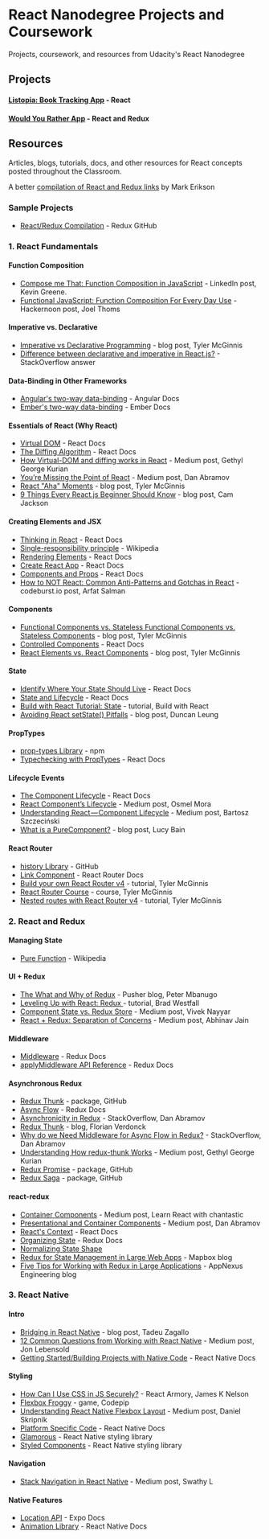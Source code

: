 # React Nanodegree Projects and Coursework

Projects, coursework, and resources from Udacity's React Nanodegree

## Projects

#### [Listopia: Book Tracking App](https://nehal96.github.io/book-tracking-app/) - React
#### [Would You Rather App](https://nehal96.github.io/would-you-rather-app/) - React and Redux


## Resources

Articles, blogs, tutorials, docs, and other resources for React concepts posted throughout the Classroom.

A better [compilation of React and Redux links](https://github.com/markerikson/react-redux-links) by Mark Erikson

### Sample Projects
* [React/Redux Compilation](https://github.com/reduxjs/redux/tree/master/examples) - Redux GitHub

### 1. React Fundamentals

#### Function Composition
* [Compose me That: Function Composition in JavaScript](https://www.linkedin.com/pulse/compose-me-function-composition-javascript-kevin-greene) - LinkedIn post, Kevin Greene.
* [Functional JavaScript: Function Composition For Every Day Use](https://hackernoon.com/javascript-functional-composition-for-every-day-use-22421ef65a10) - Hackernoon post, Joel Thoms

#### Imperative vs. Declarative
* [Imperative vs Declarative Programming](https://tylermcginnis.com/imperative-vs-declarative-programming/) - blog post, Tyler McGinnis
* [Difference between declarative and imperative in React.js?](https://stackoverflow.com/questions/33655534/difference-between-declarative-and-imperative-in-react-js) - StackOverflow answer

#### Data-Binding in Other Frameworks
* [Angular's two-way data-binding](https://angular.io/guide/template-syntax#two-way) - Angular Docs
* [Ember's two-way data-binding](https://guides.emberjs.com/v2.13.0/object-model/bindings/) - Ember Docs

#### Essentials of React (Why React)
* [Virtual DOM](https://reactjs.org/docs/optimizing-performance.html#avoid-reconciliation) - React Docs
* [The Diffing Algorithm](https://reactjs.org/docs/reconciliation.html#the-diffing-algorithm) - React Docs
* [How Virtual-DOM and diffing works in React](https://medium.com/@gethylgeorge/how-virtual-dom-and-diffing-works-in-react-6fc805f9f84e) - Medium post, Gethyl George Kurian
* [You’re Missing the Point of React](https://medium.com/@dan_abramov/youre-missing-the-point-of-react-a20e34a51e1a) - Medium post, Dan Abramov
* [React "Aha" Moments](https://tylermcginnis.com/react-aha-moments/) - blog post, Tyler McGinnis
* [9 Things Every React.js Beginner Should Know](https://camjackson.net/post/9-things-every-reactjs-beginner-should-know) - blog post, Cam Jackson

#### Creating Elements and JSX
* [Thinking in React](https://reactjs.org/docs/thinking-in-react.html) - React Docs
* [Single-responsibility principle](https://en.wikipedia.org/wiki/Single_responsibility_principle) - Wikipedia
* [Rendering Elements](https://reactjs.org/docs/rendering-elements.html) - React Docs
* [Create React App](https://reactjs.org/blog/2016/07/22/create-apps-with-no-configuration.html) - React Docs
* [Components and Props](https://reactjs.org/docs/components-and-props.html) - React Docs
* [How to NOT React: Common Anti-Patterns and Gotchas in React](https://codeburst.io/how-to-not-react-common-anti-patterns-and-gotchas-in-react-40141fe0dcd) - codeburst.io post, Arfat Salman

#### Components
* [Functional Components vs. Stateless Functional Components vs. Stateless Components](https://tylermcginnis.com/functional-components-vs-stateless-functional-components-vs-stateless-components/) - blog post, Tyler McGinnis
* [Controlled Components](https://reactjs.org/docs/forms.html#controlled-components) - React Docs
* [React Elements vs. React Components](https://tylermcginnis.com/react-elements-vs-react-components/) - blog post, Tyler McGinnis

#### State
* [Identify Where Your State Should Live](https://reactjs.org/docs/thinking-in-react.html#step-4-identify-where-your-state-should-live) - React Docs
* [State and Lifecycle](https://reactjs.org/docs/state-and-lifecycle.html) - React Docs
* [Build with React Tutorial: State](http://buildwithreact.com/tutorial/state) - tutorial, Build with React
* [Avoiding React setState() Pitfalls](http://duncanleung.com/avoiding-react-setstate-pitfalls/) - blog post, Duncan Leung

#### PropTypes
* [prop-types Library](https://www.npmjs.com/package/prop-types) - npm
* [Typechecking with PropTypes](https://reactjs.org/docs/typechecking-with-proptypes.html) - React Docs

#### Lifecycle Events
* [The Component Lifecycle](https://reactjs.org/docs/react-component.html#the-component-lifecycle) - React Docs
* [React Component’s Lifecycle](https://medium.com/react-ecosystem/react-components-lifecycle-ce09239010df) - Medium post, Osmel Mora
* [Understanding React — Component Lifecycle](https://medium.com/@baphemot/understanding-reactjs-component-life-cycle-823a640b3e8d) - Medium post, Bartosz Szczeciński
* [What is a PureComponent?](http://lucybain.com/blog/2018/react-js-pure-component/) - blog post, Lucy Bain

#### React Router
* [history Library](https://github.com/reacttraining/history) - GitHub
* [Link Component](https://reacttraining.com/react-router/web/api/Link) - React Router Docs
* [Build your own React Router v4](https://tylermcginnis.com/build-your-own-react-router-v4/) - tutorial, Tyler McGinnis
* [React Router Course](https://tylermcginnis.com/courses/react-router/) - course, Tyler McGinnis
* [Nested routes with React Router v4](https://tylermcginnis.com/react-router-nested-routes/) - tutorial, Tyler McGinnis

### 2. React and Redux

#### Managing State
* [Pure Function](https://en.wikipedia.org/wiki/Pure_function) - Wikipedia

#### UI + Redux
* [The What and Why of Redux](https://blog.pusher.com/the-what-and-why-of-redux/) - Pusher blog, Peter Mbanugo
* [Leveling Up with React: Redux ](https://css-tricks.com/learning-react-redux/) - tutorial, Brad Westfall
* [Component State vs. Redux Store](https://medium.com/netscape/component-state-vs-redux-store-1eb0c929277) - Medium post, Vivek Nayyar
* [React + Redux: Separation of Concerns](https://medium.com/prod-io/react-redux-architecture-part-1-separation-of-concerns-812da3b08b46) - Medium post, Abhinav Jain

#### Middleware
* [Middleware](https://redux.js.org/advanced/middleware) - Redux Docs
* [applyMiddleware API Reference](https://redux.js.org/api-reference/applymiddleware) - Redux Docs

#### Asynchronous Redux
* [Redux Thunk](https://github.com/reduxjs/redux-thunk) - package, GitHub
* [Async Flow](https://redux.js.org/advanced/async-flow) - Redux Docs
* [Asynchronicity in Redux](https://stackoverflow.com/questions/35411423/how-to-dispatch-a-redux-action-with-a-timeout/35415559#35415559) - StackOverflow, Dan Abramov
* [Redux Thunk](https://blog.nojaf.com/2015/12/06/redux-thunk/) - blog, Florian Verdonck
* [Why do we Need Middleware for Async Flow in Redux?](https://stackoverflow.com/questions/34570758/why-do-we-need-middleware-for-async-flow-in-redux) - StackOverflow, Dan Abramov
* [Understanding How redux-thunk Works](https://medium.com/@gethylgeorge/understanding-how-redux-thunk-works-72de3bdebc50) - Medium post, Gethyl George Kurian
* [Redux Promise](https://github.com/redux-utilities/redux-promise) - package, GitHub
* [Redux Saga](https://github.com/redux-saga/redux-saga) - package, GitHub

#### react-redux
* [Container Components](https://medium.com/@learnreact/container-components-c0e67432e005) - Medium post, Learn React with chantastic
* [Presentational and Container Components](https://medium.com/@dan_abramov/smart-and-dumb-components-7ca2f9a7c7d0) - Medium post, Dan Abramov
* [React's Context](https://reactjs.org/docs/context.html) - React Docs
* [Organizing State](https://redux.js.org/faq/organizing-state) - Redux Docs
* [Normalizing State Shape](https://redux.js.org/recipes/structuring-reducers/normalizing-state-shape)
* [Redux for State Management in Large Web Apps](https://blog.mapbox.com/redux-for-state-management-in-large-web-apps-c7f3fab3ce9b) - Mapbox blog
* [Five Tips for Working with Redux in Large Applications](https://techblog.appnexus.com/five-tips-for-working-with-redux-in-large-applications-89452af4fdcb) - AppNexus Engineering blog


### 3. React Native

#### Intro
* [Bridging in React Native](https://tadeuzagallo.com/blog/react-native-bridge/) - blog post, Tadeu Zagallo
* [12 Common Questions from Working with React Native](https://medium.com/dailyjs/12-common-questions-about-react-native-74fc9ba49b17) - Medium post, Jon Lebensold
* [Getting Started/Building Projects with Native Code](https://facebook.github.io/react-native/docs/getting-started.html) - React Native Docs

#### Styling
* [How Can I Use CSS in JS Securely?](https://reactarmory.com/answers/how-can-i-use-css-in-js-securely) - React Armory, James K Nelson
* [Flexbox Froggy](http://flexboxfroggy.com/) - game, Codepip
* [Understanding React Native Flexbox Layout](https://medium.com/the-react-native-log/understanding-react-native-flexbox-layout-7a528200afd4) - Medium post, Daniel Skripnik
* [Platform Specific Code](https://facebook.github.io/react-native/docs/platform-specific-code.html) - React Native Docs
* [Glamorous](https://github.com/robinpowered/glamorous-native) - React Native styling library
* [Styled Components](https://github.com/styled-components/styled-components) - React Native styling library

#### Navigation
* [Stack Navigation in React Native](https://medium.com/@swathylenjini/stack-navigation-in-react-native-2cd00374ff3a) - Medium post, Swathy L

#### Native Features
* [Location API](https://docs.expo.io/versions/latest/sdk/location.html) - Expo Docs
* [Animation Library](https://facebook.github.io/react-native/docs/animated.html) - React Native Docs
